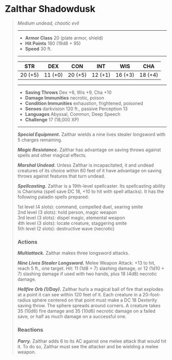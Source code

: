 # Zalthar Shadowdusk
>*Medium undead, chaotic evil*
>___
>- **Armor Class** 20 (plate armor, shield)
>- **Hit Points** 180 (19d8 + 95)
>- **Speed** 30 ft.
>___
>|STR|DEX|CON|INT|WIS|CHA|
>|:---:|:---:|:---:|:---:|:---:|:---:|
>|20 (+5)|11 (+0)|20 (+5)|12 (+1)|16 (+3)|18 (+4)|
>___
>- **Saving Throws** Dex +6, Wis +9, Cha +10
>- **Damage Immunities** necrotic, poison
>- **Condition Immunities** exhaustion, frightened, poisoned
>- **Senses** darkvision 120 ft., passive Perception 13
>- **Languages** Abyssal, Common, Deep Speech
>- **Challenge** 17 (18,000 XP)
>___
>***Special Equipment.*** Zalthar wields a nine lives stealer longsword with 5 charges remaining.  
>
>***Magic Resistance.*** Zalthar has advantage on saving throws against spells and other magical effects.  
>
>***Marshal Undead.*** Unless Zalthar is incapacitated, it and undead creatures of its choice within 60 feet of it have advantage on saving throws against features that turn undead.  
>
>***Spellcasting.*** Zalthar is a 19th-level spellcaster. Its spellcasting ability is Charisma (spell save DC 18, +10 to hit with spell attacks). It has the following paladin spells prepared:  
>
>1st level (4 slots): command, compelled duel, searing smite  
>2nd level (3 slots): hold person, magic weapon  
>3rd level (3 slots): dispel magic, elemental weapon  
>4th level (3 slots): locate creature, staggering smite  
>5th level (2 slots): destructive wave (necrotic)  
>
>### Actions
>***Multiattack.*** Zalthar makes three longsword attacks.  
>
>***Nine Lives Stealer Longsword.*** Melee Weapon Attack: +13 to hit, reach 5 ft., one target. Hit: 11 (1d8 + 7) slashing damage, or 12 (1d10 + 7) slashing damage if used with two hands, plus 18 (4d8) necrotic damage.  
>
>***Hellfire Orb (1/Day).*** Zalthar hurls a magical ball of fire that explodes at a point it can see within 120 feet of it. Each creature in a 20-foot-radius sphere centered on that point must make a DC 18 Dexterity saving throw. The sphere spreads around corners. A creature takes 35 (10d6) fire damage and 35 (10d6) necrotic damage on a failed save, or half as much damage on a successful one.  
>
>### Reactions
>***Parry.*** Zalthar adds 6 to its AC against one melee attack that would hit it. To do so, Zalthar must see the attacker and be wielding a melee weapon.